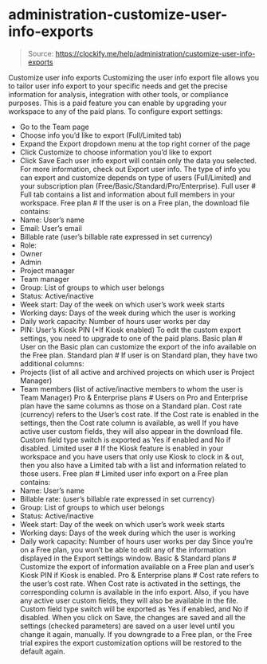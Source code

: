 # administration-customize-user-info-exports

> Source: https://clockify.me/help/administration/customize-user-info-exports

Customize user info exports
Customizing the user info export file allows you to tailor user info export to your specific needs and get the precise information for analysis, integration with other tools, or compliance purposes.
This is a paid feature you can enable by upgrading your workspace to any of the paid plans.
To configure export settings:
- Go to the Team page
- Choose info you’d like to export (Full/Limited tab)
- Expand the Export dropdown menu at the top right corner of the page
- Click Customize to choose information you’d like to export
- Click Save
Each user info export will contain only the data you selected.
For more information, check out Export user info.
The type of info you can export and customize depends on type of users (Full/Limited) and your subscription plan (Free/Basic/Standard/Pro/Enterprise).
Full user #
Full tab contains a list and information about full members in your workspace.
Free plan #
If the user is on a Free plan, the download file contains:
- Name: User’s name
- Email: User’s email
- Billable rate (user’s billable rate expressed in set currency)
- Role:
- Owner
- Admin
- Project manager
- Team manager
- Group: List of groups to which user belongs
- Status: Active/inactive
- Week start: Day of the week on which user’s work week starts
- Working days: Days of the week during which the user is working
- Daily work capacity: Number of hours user works per day
- PIN: User’s Kiosk PIN (*If Kiosk enabled)
To edit the custom export settings, you need to upgrade to one of the paid plans.
Basic plan #
User on the Basic plan can customize the export of the info available on the Free plan.
Standard plan #
If user is on Standard plan, they have two additional columns:
- Projects (list of all active and archived projects on which user is Project Manager)
- Team members (list of active/inactive members to whom the user is Team Manager)
Pro & Enterprise plans #
Users on Pro and Enterprise plan have the same columns as those on a Standard plan.
Cost rate (currency) refers to the User’s cost rate. If the Cost rate is enabled in the settings, then the Cost rate column is available, as well
If you have active user custom fields, they will also appear in the download file. Custom field type switch is exported as Yes if enabled and No if disabled.
Limited user #
If the Kiosk feature is enabled in your workspace and you have users that only use Kiosk to clock in & out, then you also have a Limited tab with a list and information related to those users.
Free plan #
Limited user info export on a Free plan contains:
- Name: User’s name
- Billable rate: (user’s billable rate expressed in set currency)
- Group: List of groups to which user belongs
- Status: Active/inactive
- Week start: Day of the week on which user’s work week starts
- Working days: Days of the week during which the user is working
- Daily work capacity: Number of hours user works per day
Since you’re on a Free plan, you won’t be able to edit any of the information displayed in the Export settings window.
Basic & Standard plans #
Customize the export of information available on a Free plan and user’s Kiosk PIN if Kiosk is enabled.
Pro & Enterprise plans #
Cost rate refers to the user’s cost rate. When Cost rate is activated in the settings, the corresponding column is available in the info export.
Also, if you have any active user custom fields, they will also be available in the file. Custom field type switch will be exported as Yes if enabled, and No if disabled.
When you click on Save, the changes are saved and all the settings (checked parameters) are saved on a user level until you change it again, manually.
If you downgrade to a Free plan, or the Free trial expires the export customization options will be restored to the default again.